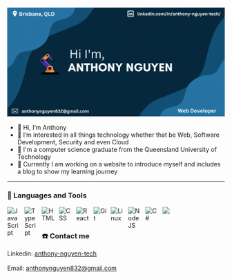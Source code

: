 
![landing-page](https://github.com/anthonyng288/anthonyng288/blob/main/Blue%20Dynamic%20Fashion%20Special%20Sale%20Banner.gif)
- 👋 Hi, I’m Anthony 
- 👀 I’m interested in all things technology whether that be Web, Software Development, Security and even Cloud
- 🌱 I'm a computer science graduate from the Queensland University of Technology 
- 🌆 Currently I am working on a website to introduce myself and includes a blog to show my learning journey

---
### 🧰 Languages and Tools

<img align="left" alt="JavaScript" width="30px" style="padding-right:10px;" src="https://cdn.jsdelivr.net/gh/devicons/devicon/icons/javascript/javascript-original.svg"/>
<img align="left" alt="TypeScript" width="30px" style="padding-right:10px;" src="https://cdn.jsdelivr.net/gh/devicons/devicon/icons/typescript/typescript-original.svg"/>
<img align="left" alt="HTML" width="30px" style="padding-right:10px;" src="https://cdn.jsdelivr.net/gh/devicons/devicon/icons/html5/html5-original.svg"/>
<img align="left" alt="CSS" width="30px" style="padding-right:10px;" src="https://cdn.jsdelivr.net/gh/devicons/devicon/icons/css3/css3-original.svg"/>
<img align="left" alt="React" width="30px" style="padding-right:10px;" src="https://cdn.jsdelivr.net/gh/devicons/devicon/icons/react/react-original.svg" />
<img align="left" alt="Git" width="30px" style="padding-right:10px;" src="https://cdn.jsdelivr.net/gh/devicons/devicon/icons/git/git-original.svg"/>
<img align="left" alt="Linux" width="30px" style="padding-right:10px;" src="https://cdn.jsdelivr.net/gh/devicons/devicon/icons/linux/linux-original.svg"/>
<img align="left" alt="NodeJS" width="30px" style="padding-right:10px;" src="https://cdn.jsdelivr.net/gh/devicons/devicon/icons/nodejs/nodejs-original.svg"/>
<img align="left" alt="C#" width="30px" style="padding-right:10px;" src="https://cdn.jsdelivr.net/gh/devicons/devicon/icons/csharp/csharp-original.svg"/>
<img align="left" alt="Bash" width="30px" style="padding-right:10px; color:white;" src="https://cdn.jsdelivr.net/gh/devicons/devicon/icons/bash/bash-original.svg" />            
          
<br />           
          
#

### ☎️ Contact me

Linkedin: <a href="https://www.linkedin.com/in/anthony-nguyen-tech/" target="_blank">anthony-nguyen-tech</a>
<br />   
Email: anthonynguyen832@gmail.com



<!---
anthonyng288/anthonyng288 is a ✨ special ✨ repository because its `README.md` (this file) appears on your GitHub profile.
You can click the Preview link to take a look at your changes.
--->
